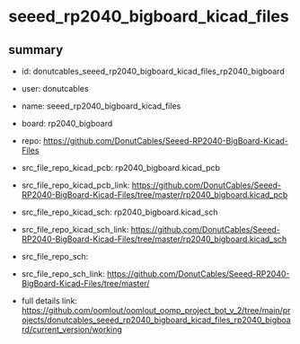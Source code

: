 # seeed_rp2040_bigboard_kicad_files
 
## summary 
* id: donutcables_seeed_rp2040_bigboard_kicad_files_rp2040_bigboard
* user: donutcables
* name: seeed_rp2040_bigboard_kicad_files
* board: rp2040_bigboard
* repo: https://github.com/DonutCables/Seeed-RP2040-BigBoard-Kicad-Files
* src_file_repo_kicad_pcb: rp2040_bigboard.kicad_pcb
* src_file_repo_kicad_pcb_link: https://github.com/DonutCables/Seeed-RP2040-BigBoard-Kicad-Files/tree/master/rp2040_bigboard.kicad_pcb
* src_file_repo_kicad_sch: rp2040_bigboard.kicad_sch
* src_file_repo_kicad_sch_link: https://github.com/DonutCables/Seeed-RP2040-BigBoard-Kicad-Files/tree/master/rp2040_bigboard.kicad_sch

* src_file_repo_sch: 
* src_file_repo_sch_link: https://github.com/DonutCables/Seeed-RP2040-BigBoard-Kicad-Files/tree/master/
* full details link: https://github.com/oomlout/oomlout_oomp_project_bot_v_2/tree/main/projects/donutcables_seeed_rp2040_bigboard_kicad_files_rp2040_bigboard/current_version/working  






